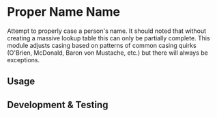 # Proper Name Name

Attempt to properly case a person's name. It should noted that without creating a massive lookup table this can only be partially complete. This module adjusts casing based on patterns of common casing quirks (O'Brien, McDonald, Baron von Mustache, etc.) but there will always be exceptions. 

## Usage


## Development & Testing

